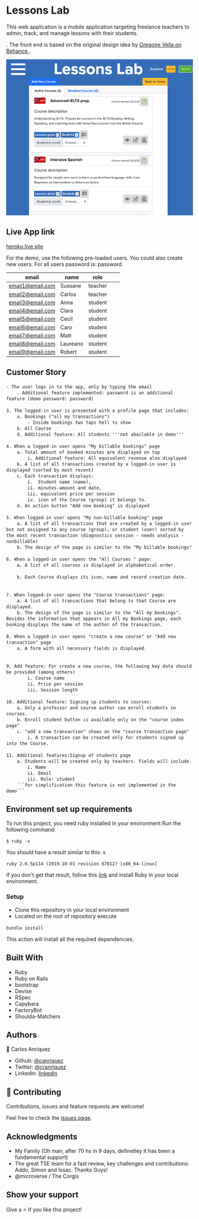# Lessons Lab

This web application is a mobile application targeting freelance teachers to admin, track, and manage lessons with their students.

. The front end is based on the original design idea by [Gregoire Vella on Behance ](https://www.behance.net/gallery/19759151/Snapscan-iOs-design-and-branding?tracking_source=).


![screenshot](app_screenshot.png)

## Live App link

[heroku live site](https://shrouded-plains-92148.herokuapp.com/)

For the demo, use the following pre-loaded users. You could also create new users. For all users password is: password

| email            | name    | role    |   |   |
|------------------|---------|---------|---|---|
| email1@email.com | Sussane | teacher |   |   |
| email2@email.com | Carlos  | teacher |   |   |
| email3@email.com | Anna    | student |   |   |
| email4@email.com | Clara   | student |   |   |
| email5@email.com | Cecil   | student |   |   |
| email6@email.com | Caro    | student |   |   |
| email7@email.com | Matt    | student |   |   |
| email8@email.com | Laureano| student |   |   |
| email9@email.com | Robert  | student |   |   |

## Customer Story

    - The user logs in to the app, only by typing the email
        . Additional feature implemented: password is an additional feature (demo password: password)
        
    3. The logged-in user is presented with a profile page that includes:
        a. Bookings ("all my transactions")
            - Inside bookings two taps hell to show  
        b. All Course 
        d. Additional feature: All students '''not abailable in demo'''

    4. When a logged-in user opens "My billable bookings" page
        a. Total amount of booked minutes are displayed on top
            i. Additional feature: All equivalent revenue also displayed
        b. A list of all transactions created by a logged-in user is displayed (sorted by most recent)
        c. Each transaction displays:
            i.  Student name (name), 
            ii. minutes-amount and date, 
            iii. equivalent price per session 
            iv. icon of the Course (group) it belongs to.
        d. An action button "Add new booking" is displayed
    
    5. When logged-in user opens "My non-billable booking" page
        a. A list of all transactions that are created by a logged-in user but not assigned to any course (group), or student (user) sorted by the most recent transaction (diagnostics session - needs analysis - nonbillable)
        b. The design of the page is similar to the "My billable bookings"

    6. When a logged-in user opens the "All Courses " page:
        a. A list of all courses is displayed in alphabetical order.
            
        b. Each Course displays its icon, name and record creation date.

    
    7. When logged-in user opens the "Course transactions" page:
        a. A list of all transactions that belong to that Course are displayed.
        b. The design of the page is similar to the "All my bookings". Besides the information that appears in All my Bookings page, each booking displays the name of the author of the transaction.

    8. When a logged-in user opens "create a new course" or "Add new transaction" page
        a. A form with all necessary fields is displayed.

        
    9. Add feature: For create a new course, the following key data should be provided (among others)
            i. Course name
            ii. Price per session
            iii. Session length
            
    10. Additional feature: Signing up students to courses:
        a. Only a professor and course author can enroll students in courses.
        b. Enroll student button is available only on the "course index page"
        c. "add a new transaction" shows on the "course transaction page"
            i. A transaction can be created only for students signed up into the Course.
            
    11. Additional features:Signup of students page
        a. Students will be created only by teachers. Fields will include.
            i. Name
            ii. Email
            iii. Role: student
        ```for simplification this feature is not implemented in the demo```

## Environment set up requirements

To run this project, you need ruby installed in your environment
Run the following command:

```
$ ruby -v
```

You should have a result similar to this:
s
```
ruby 2.6.5p114 (2019-10-01 revision 67812) [x86_64-linux]
```

If you don't get that result, follow this [link](https://www.ruby-lang.org/en/documentation/installation/) and install Ruby in your local environment.

### Setup
- Clone this repository in your local environment
- Located on the root of repository execute 

```bundle install``` 
 
This action will install all the required dependencies. 

## Built With

- Ruby
- Ruby on Rails
- bootstrap
- Devise
- RSpec
- Capybara
- FactoryBot
- Shoulda-Matchers


## Authors

👤 Carlos Anriquez

- Github: [@canriquez](https://github.com/canriquez)
- Twitter: [@cranriquez](https://twitter.com/cranriquez)
- Linkedin: [linkedin](https://www.linkedin.com/in/carlosanriquez/)

## 🤝 Contributing

Contributions, issues and feature requests are welcome!

Feel free to check the [issues page](issues/).

## Acknowledgments

- My Family (Oh man, after 70 hs in 9 days, definetley it has been a fundamental support)
- The great TSE team for a fast review, key challenges and contributions: Addo, Simon and Issac. Thanks Guys!
- @microverse / The Corgis


## Show your support

Give a ⭐️ if you like this project!